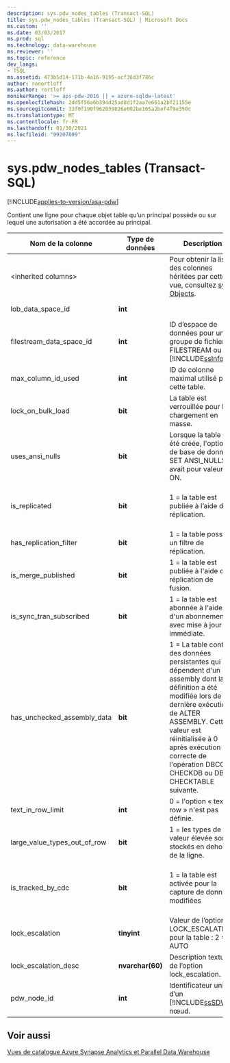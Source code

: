 ```yaml
---
description: sys.pdw_nodes_tables (Transact-SQL)
title: sys.pdw_nodes_tables (Transact-SQL) | Microsoft Docs
ms.custom: ''
ms.date: 03/03/2017
ms.prod: sql
ms.technology: data-warehouse
ms.reviewer: ''
ms.topic: reference
dev_langs:
- TSQL
ms.assetid: 473b5d14-171b-4a16-9195-acf36d3f786c
author: ronortloff
ms.author: rortloff
monikerRange: '>= aps-pdw-2016 || = azure-sqldw-latest'
ms.openlocfilehash: 2dd5f56a6b394d25ad8d1f2aa7e661a2bf21155e
ms.sourcegitcommit: 33f0f190f962059826e002be165a2bef4f9e350c
ms.translationtype: MT
ms.contentlocale: fr-FR
ms.lasthandoff: 01/30/2021
ms.locfileid: "99207809"
---
```

# <a name="syspdw_nodes_tables-transact-sql"></a>sys.pdw_nodes_tables (Transact-SQL)
[!INCLUDE[applies-to-version/asa-pdw](../../includes/applies-to-version/asa-pdw.md)]

  Contient une ligne pour chaque objet table qu’un principal possède ou sur lequel une autorisation a été accordée au principal.  
  
|Nom de la colonne|Type de données|Description|Plage|  
|-----------------|---------------|-----------------|-----------|  
|\<inherited columns>||Pour obtenir la liste des colonnes héritées par cette vue, consultez [sys. Objects](../system-catalog-views/sys-objects-transact-sql.md).||  
|lob_data_space_id|**int**||Toujours 0.|  
|filestream_data_space_id|**int**|ID d’espace de données pour un groupe de fichiers FILESTREAM ou [!INCLUDE[ssInfoNA](../../includes/ssinfona-md.md)]|NULL|  
|max_column_id_used|**int**|ID de colonne maximal utilisé par cette table.||  
|lock_on_bulk_load|**bit**|La table est verrouillée pour le chargement en masse.|TBD|  
|uses_ansi_nulls|**bit**|Lorsque la table a été créée, l'option de base de données SET ANSI_NULLS avait pour valeur ON.|1|  
|is_replicated|**bit**|1 = la table est publiée à l’aide de la réplication.|entre la réplication n’est pas prise en charge.|  
|has_replication_filter|**bit**|1 = la table possède un filtre de réplication.|0|  
|is_merge_published|**bit**|1 = la table est publiée à l'aide de la réplication de fusion.|entre non pris en charge.|  
|is_sync_tran_subscribed|**bit**|1 = la table est abonnée à l'aide d'un abonnement avec mise à jour immédiate.|entre non pris en charge.|  
|has_unchecked_assembly_data|**bit**|1 = La table contient des données persistantes qui dépendent d'un assembly dont la définition a été modifiée lors de la dernière exécution de ALTER ASSEMBLY. Cette valeur est réinitialisée à 0 après exécution correcte de l'opération DBCC CHECKDB ou DBCC CHECKTABLE suivante.|entre aucune prise en charge du CLR.|  
|text_in_row_limit|**int**|0 = l'option « text in row » n'est pas définie.|Toujours 0.|  
|large_value_types_out_of_row|**bit**|1 = les types de valeur élevée sont stockés en dehors de la ligne.|Toujours 0.|  
|is_tracked_by_cdc|**bit**|1 = la table est activée pour la capture de données modifiées|Toujours 0 ; aucune prise en charge de CDC.|  
|lock_escalation|**tinyint**|Valeur de l’option LOCK_ESCALATION pour la table : 2 = AUTO|Toujours 2.|  
|lock_escalation_desc|**nvarchar(60)**|Description textuelle de l’option lock_escalation.|Always ꞌ AUTO ꞌ.|  
|pdw_node_id|**int**|Identificateur unique d’un [!INCLUDE[ssSDW](../../includes/sssdw-md.md)] nœud.|NOT NULL|  
  
## <a name="see-also"></a>Voir aussi  
 [Vues de catalogue Azure Synapse Analytics et Parallel Data Warehouse](../../relational-databases/system-catalog-views/sql-data-warehouse-and-parallel-data-warehouse-catalog-views.md)  
  
  
